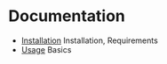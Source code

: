 # Documentation

* [Installation](installation.md) Installation, Requirements
* [Usage](usage/README.md) Basics
